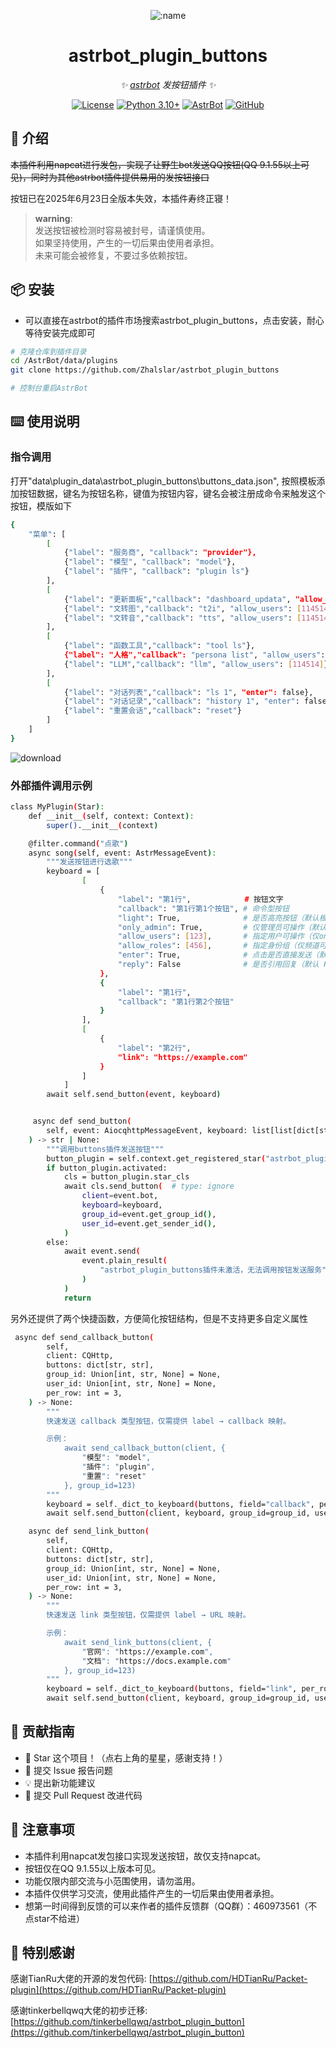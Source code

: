 
<div align="center">

![:name](https://count.getloli.com/@astrbot_plugin_buttons?name=astrbot_plugin_buttons&theme=minecraft&padding=6&offset=0&align=top&scale=1&pixelated=1&darkmode=auto)

# astrbot_plugin_buttons

_✨ [astrbot](https://github.com/AstrBotDevs/AstrBot) 发按钮插件 ✨_  

[![License](https://img.shields.io/badge/License-MIT-green.svg)](https://opensource.org/licenses/MIT)
[![Python 3.10+](https://img.shields.io/badge/Python-3.10%2B-blue.svg)](https://www.python.org/)
[![AstrBot](https://img.shields.io/badge/AstrBot-3.4%2B-orange.svg)](https://github.com/Soulter/AstrBot)
[![GitHub](https://img.shields.io/badge/作者-Zhalslar-blue)](https://github.com/Zhalslar)

</div>

## 🤝 介绍

~~本插件利用napcat进行发包，实现了让野生bot发送QQ按钮(QQ 9.1.55以上可见)，同时为其他astrbot插件提供易用的发按钮接口~~

按钮已在2025年6月23日全版本失效，本插件寿终正寝！

> **warning**:  
> 发送按钮被检测时容易被封号，请谨慎使用。<br>
> 如果坚持使用，产生的一切后果由使用者承担。<br>
> 未来可能会被修复，不要过多依赖按钮。

## 📦 安装

- 可以直接在astrbot的插件市场搜索astrbot_plugin_buttons，点击安装，耐心等待安装完成即可  

```bash
# 克隆仓库到插件目录
cd /AstrBot/data/plugins
git clone https://github.com/Zhalslar/astrbot_plugin_buttons

# 控制台重启AstrBot
```

## ⌨️ 使用说明

### 指令调用

打开"data\plugin_data\astrbot_plugin_buttons\buttons_data.json", 按照模板添加按钮数据，键名为按钮名称，键值为按钮内容，键名会被注册成命令来触发这个按钮，模版如下

```bash
{
    "菜单": [
        [
            {"label": "服务商", "callback": "provider"},
            {"label": "模型", "callback": "model"},
            {"label": "插件", "callback": "plugin ls"}
        ],
        [
            {"label": "更新面板","callback": "dashboard_updata", "allow_users": [114514]},
            {"label": "文转图","callback": "t2i", "allow_users": [114514]},
            {"label": "文转音","callback": "tts", "allow_users": [114514]}
        ],
        [
            {"label": "函数工具","callback": "tool ls"},
            {"label": "人格","callback": "persona list", "allow_users": [114514, 123456]},
            {"label": "LLM","callback": "llm", "allow_users": [114514]}
        ],
        [
            {"label": "对话列表","callback": "ls 1", "enter": false},
            {"label": "对话记录","callback": "history 1", "enter": false},
            {"label": "重置会话","callback": "reset"}
        ]
    ]
}

```

![download](https://github.com/user-attachments/assets/0bcb07e3-b409-42ff-8848-9d510c0d6e08)

### 外部插件调用示例

```bash
class MyPlugin(Star):
    def __init__(self, context: Context):
        super().__init__(context)

    @filter.command("点歌")
    async song(self, event: AstrMessageEvent):
        """发送按钮进行选歌"""
        keyboard = [
                [
                    {
                        "label": "第1行",            # 按钮文字
                        "callback": "第1行第1个按钮", # 命令型按钮
                        "light": True,              # 是否高亮按钮（默认根据配置选）
                        "only_admin": True,         # 仅管理员可操作（默认 False）
                        "allow_users": [123],       # 指定用户可操作（仅only_admin为False时生效）
                        "allow_roles": [456],       # 指定身份组（仅频道可用）
                        "enter": True,              # 点击是否直接发送（默认 True）
                        "reply": False              # 是否引用回复（默认 False）
                    },
                    {
                        "label": "第1行",
                        "callback": "第1行第2个按钮"
                    }
                ],
                [
                    {
                        "label": "第2行",
                        "link": "https://example.com"
                    }
                ]
            ]
        await self.send_button(event, keyboard)


     async def send_button(
        self, event: AiocqhttpMessageEvent, keyboard: list[list[dict[str, str]]]
    ) -> str | None:
        """调用buttons插件发送按钮"""
        button_plugin = self.context.get_registered_star("astrbot_plugin_buttons")
        if button_plugin.activated:
            cls = button_plugin.star_cls
            await cls.send_button(  # type: ignore
                client=event.bot,
                keyboard=keyboard,
                group_id=event.get_group_id(),
                user_id=event.get_sender_id(),
            )
        else:
            await event.send(
                event.plain_result(
                    "astrbot_plugin_buttons插件未激活，无法调用按钮发送服务"
                )
            )
            return
```

另外还提供了两个快捷函数，方便简化按钮结构，但是不支持更多自定义属性

```bash
 async def send_callback_button(
        self,
        client: CQHttp,
        buttons: dict[str, str],
        group_id: Union[int, str, None] = None,
        user_id: Union[int, str, None] = None,
        per_row: int = 3,
    ) -> None:
        """
        快速发送 callback 类型按钮，仅需提供 label → callback 映射。

        示例：
            await send_callback_button(client, {
                "模型": "model",
                "插件": "plugin",
                "重置": "reset"
            }, group_id=123)
        """
        keyboard = self._dict_to_keyboard(buttons, field="callback", per_row=per_row)
        await self.send_button(client, keyboard, group_id=group_id, user_id=user_id)

    async def send_link_button(
        self,
        client: CQHttp,
        buttons: dict[str, str],
        group_id: Union[int, str, None] = None,
        user_id: Union[int, str, None] = None,
        per_row: int = 3,
    ) -> None:
        """
        快速发送 link 类型按钮，仅需提供 label → URL 映射。

        示例：
            await send_link_buttons(client, {
                "官网": "https://example.com",
                "文档": "https://docs.example.com"
            }, group_id=123)
        """
        keyboard = self._dict_to_keyboard(buttons, field="link", per_row=per_row)
        await self.send_button(client, keyboard, group_id=group_id, user_id=user_id)
```

## 👥 贡献指南

- 🌟 Star 这个项目！（点右上角的星星，感谢支持！）
- 🐛 提交 Issue 报告问题
- 💡 提出新功能建议
- 🔧 提交 Pull Request 改进代码

## 📌 注意事项

- 本插件利用napcat发包接口实现发送按钮，故仅支持napcat。
- 按钮仅在QQ 9.1.55以上版本可见。
- 功能仅限内部交流与小范围使用，请勿滥用。
- 本插件仅供学习交流，使用此插件产生的一切后果由使用者承担。
- 想第一时间得到反馈的可以来作者的插件反馈群（QQ群）：460973561（不点star不给进）

## 🤝 特别感谢

感谢TianRu大佬的开源的发包代码: [https://github.com/HDTianRu/Packet-plugin](https://github.com/HDTianRu/Packet-plugin)

感谢tinkerbellqwq大佬的初步迁移: [https://github.com/tinkerbellqwq/astrbot_plugin_button](https://github.com/tinkerbellqwq/astrbot_plugin_button)
